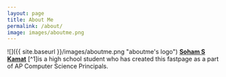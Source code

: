 ```yaml
---
layout: page
title: About Me
permalink: /about/
image: images/aboutme.png
---
```

![]({{ site.baseurl }}/images/aboutme.png "aboutme's logo")
**[Soham S Kamat](https://soham360.github.io/csp-fastpages/)** [^1]is a high school student who has created this fastpage as a part of AP Computer Science Principals.
  